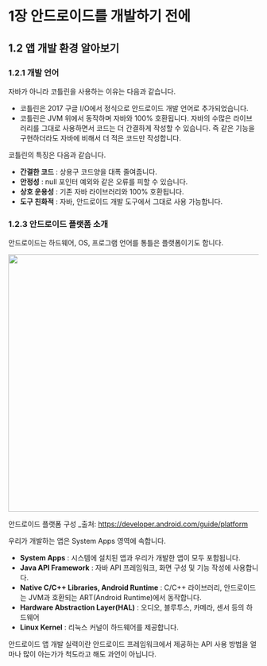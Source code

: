# 1장 안드로이드를 개발하기 전에
## 1.2 앱 개발 환경 알아보기
### 1.2.1 개발 언어
자바가 아니라 코틀린을 사용하는 이유는 다음과 같습니다.

* 코틀린은 2017 구글 I/O에서 정식으로 안드로이드 개발 언어로 추가되었습니다.
* 코틀린은 JVM 위에서 동작하며 자바와 100% 호환됩니다. 자바의 수많은 라이브러리를 그대로 사용하면서 코드는 더 간결하게 작성할 수 있습니다. 즉 같은 기능을 구현하더라도 자바에 비해서 더 적은 코드만 작성합니다.

코틀린의 특징은 다음과 같습니다.

* **간결한 코드** : 상용구 코드양을 대폭 줄여줍니다.
* **안정성** : null 포인터 예외와 같은 오류를 피할 수 있습니다.
* **상호 운용성** : 기존 자바 라이브러리와 100% 호환됩니다.
* **도구 친화적** : 자바, 안드로이드 개발 도구에서 그대로 사용 가능합니다.

### 1.2.3 안드로이드 플랫폼 소개
안드로이드는 하드웨어, OS, 프로그램 언어를 통틀은 플랫폼이기도 합니다.

<p align="center">
  <img src="https://developer.android.com/guide/platform/images/android-stack_2x.png" width="519" />
</p>

안드로이드 플랫폼 구성 _출처: https://developer.android.com/guide/platform

우리가 개발하는 앱은 System Apps 영역에 속합니다.

* **System Apps** : 시스템에 설치된 앱과 우리가 개발한 앱이 모두 포함됩니다.
* **Java API Framework** : 자바 API 프레임워크, 화면 구성 및 기능 작성에 사용합니다.
* **Native C/C++ Libraries, Android Runtime** : C/C++ 라이브러리, 안드로이드는 JVM과 호환되는 ART(Android Runtime)에서 동작합니다.
* **Hardware Abstraction Layer(HAL)** : 오디오, 블루투스, 카메라, 센서 등의 하드웨어
* **Linux Kernel** : 리눅스 커널이 하드웨어를 제공합니다.

안드로이드 앱 개발 실력이란 안드로이드 프레임워크에서 제공하는 API 사용 방법을 얼마나 많이 아는가가 척도라고 해도 과언이 아닙니다.
